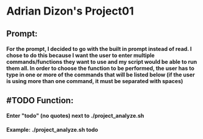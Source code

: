 <h1> Adrian Dizon's Project01
<h2> Prompt:
<h4> For the prompt, I decided to go with the built in prompt instead of read. I chose to do this because
I want the user to enter multiple commands/functions they want to use and my script would be able to run them all.
In order to choose the function to be performed, the user has to type in one or more of the commands that will be listed
below (if the user is using more than one command, it must be separated with spaces)
<h2>#TODO Function:
<h4>Enter "todo" (no quotes) next to ./project_analyze.sh
<h4>Example: ./project_analyze.sh todo

